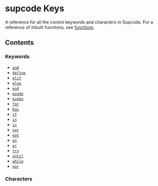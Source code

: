 # supcode Keys

A reference for all the control keywords and characters in Supcode. For a reference of inbuilt functions, see [functions](functions).


## Contents

### Keywords
- [`and`]()
- [`define`]()
- [`elif`]()
- [`else`]()
- [`end`]()
- [`evade`]()
- [`evoke`]()
- [`for`]()
- [`has`]()
- [`if`]()
- [`in`]()
- [`is`]()
- [`nor`]()
- [`not`]()
- [`on`]()
- [`or`]()
- [`try`]()
- [`until`]()
- [`while`]()
- [`xor`]()

### Characters
